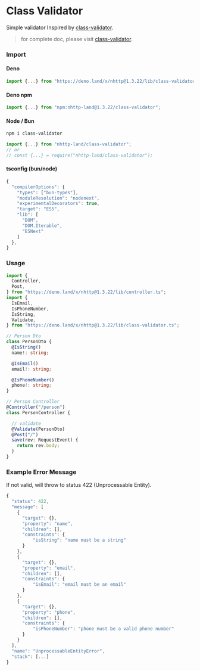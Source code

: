 # Class Validator

Simple validator Inspired by [class-validator](https://github.com/typestack/class-validator).

> for complete doc, please visit
> [class-validator](https://github.com/typestack/class-validator).

### Import

#### Deno

```ts
import {...} from "https://deno.land/x/nhttp@1.3.22/lib/class-validator.ts";
```
#### Deno npm
```ts
import {...} from "npm:nhttp-land@1.3.22/class-validator";
```

#### Node / Bun
```bash
npm i class-validator
```
```ts
import {...} from "nhttp-land/class-validator";
// or
// const {...} = require("nhttp-land/class-validator");
```
#### tsconfig (bun/node)
```js
{
  "compilerOptions": {
    "types": ["bun-types"],
    "moduleResolution": "nodenext",
    "experimentalDecorators": true,
    "target": "ES5",
    "lib": [
      "DOM",
      "DOM.Iterable",
      "ESNext"
    ]
  },
}
```

### Usage

```ts
import {
  Controller,
  Post,
} from "https://deno.land/x/nhttp@1.3.22/lib/controller.ts";
import {
  IsEmail,
  IsPhoneNumber,
  IsString,
  Validate,
} from "https://deno.land/x/nhttp@1.3.22/lib/class-validator.ts";

// Person Dto
class PersonDto {
  @IsString()
  name!: string;

  @IsEmail()
  email!: string;

  @IsPhoneNumber()
  phone!: string;
}

// Person Controller
@Controller("/person")
class PersonController {

  // validate
  @Validate(PersonDto)
  @Post("/")
  save(rev: RequestEvent) {
    return rev.body;
  }
}
```

### Example Error Message
If not valid, will throw to status 422 (Unprocessable Entity).
```ts
{
  "status": 422,
  "message": [
    {
      "target": {},
      "property": "name",
      "children": [],
      "constraints": {
          "isString": "name must be a string"
      }
    },
    {
      "target": {},
      "property": "email",
      "children": [],
      "constraints": {
          "isEmail": "email must be an email"
      }
    },
    {
      "target": {},
      "property": "phone",
      "children": [],
      "constraints": {
          "isPhoneNumber": "phone must be a valid phone number"
      }
    }
  ],
  "name": "UnprocessableEntityError",
  "stack": [...]
}
```
